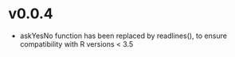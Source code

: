 # v0.0.4

  * askYesNo function has been replaced by readlines(), to ensure compatibility with R versions < 3.5